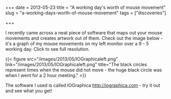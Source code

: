 +++
date = 2013-05-23
title = "A working day's worth of mouse movement"
slug = "a-working-days-worth-of-mouse-movement"
tags = ["discoveries"]

+++

I recently came across a neat piece of software that maps out your mouse movements and creates artwork out of them. Check out the image below - it's a graph of my mouse movements on my left monitor over a 9 - 5 working day. Click to see full resolution.

{{< figure src="/images/2013/05/IOGraphicaleft.png" link="/images/2013/05/IOGraphicaleft.png" title="The black circles represent times when the mouse did not move - the huge black circle was when I went for a 2 hour meeting." >}}
<!--more-->
The software I used is called IOGraphica http://iographica.com - try it out and see what you get!
